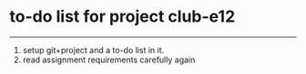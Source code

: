 # to-do list for project club-e12
-------------------------------

 1. setup git+project and a to-do list in it.
 2. read assignment requirements carefully again